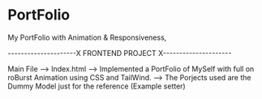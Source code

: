 # PortFolio
My PortFolio with Animation &amp; Responsiveness,

---------------------X  FRONTEND PROJECT  X---------------------

Main File --> Index.html
--> Implemented a PortFolio of MySelf with full on roBurst Animation using CSS and TailWind.
--> The Porjects used are the Dummy Model just for the reference (Example setter)
